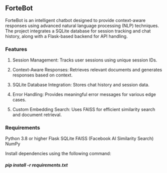 ## ForteBot

ForteBot is an intelligent chatbot designed to provide context-aware responses using advanced natural language processing (NLP) techniques. The project integrates a SQLite database for session tracking and chat history, along with a Flask-based backend for API handling.

### Features

1. Session Management: Tracks user sessions using unique session IDs.

2. Context-Aware Responses: Retrieves relevant documents and generates responses based on context.

3. SQLite Database Integration: Stores chat history and session data.

4. Error Handling: Provides meaningful error messages for various edge cases.

5. Custom Embedding Search: Uses FAISS for efficient similarity search and document retrieval.


### Requirements

Python 3.8 or higher
Flask
SQLite
FAISS (Facebook AI Similarity Search)
NumPy

Install dependencies using the following command:
##### pip install -r requirements.txt
